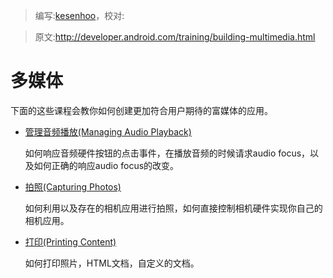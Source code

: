 > 编写:[kesenhoo](https://github.com/kesenhoo)，校对:

> 原文:<http://developer.android.com/training/building-multimedia.html>

# 多媒体

下面的这些课程会教你如何创建更加符合用户期待的富媒体的应用。

* [管理音频播放(Managing Audio Playback)](audio/index.html)

  如何响应音频硬件按钮的点击事件，在播放音频的时候请求audio focus，以及如何正确的响应audio focus的改变。


* [拍照(Capturing Photos)](camera/index.html)

  如何利用以及存在的相机应用进行拍照，如何直接控制相机硬件实现你自己的相机应用。


* [打印(Printing Content)](printing/index.html)

  如何打印照片，HTML文档，自定义的文档。

